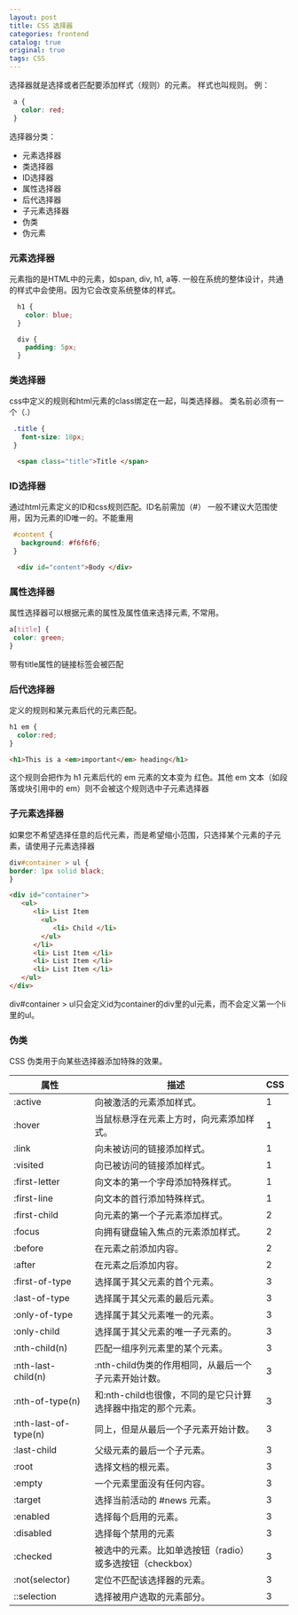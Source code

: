 ```yaml
---
layout: post
title: CSS 选择器
categories: frontend
catalog: true
original: true
tags: CSS
---
```


选择器就是选择或者匹配要添加样式（规则）的元素。
样式也叫规则。 例：

```css
 a {
   color: red;
 }
```

选择器分类：
* 元素选择器
* 类选择器
* ID选择器
* 属性选择器
* 后代选择器
* 子元素选择器
* 伪类
* 伪元素

### 元素选择器
元素指的是HTML中的元素，如span, div, h1, a等.
一般在系统的整体设计，共通的样式中会使用。因为它会改变系统整体的样式。

```css
  h1 {
    color: blue;
  }

  div {
    padding: 5px;
  }
```

### 类选择器
css中定义的规则和html元素的class绑定在一起，叫类选择器。
类名前必须有一个（.）

```css
 .title {
   font-size: 18px;
 }
```

```html 
  <span class="title">Title </span>
```

### ID选择器
通过html元素定义的ID和css规则匹配。ID名前需加（#）
一般不建议大范围使用，因为元素的ID唯一的。不能重用

```css
 #content {
   background: #f6f6f6;
 }
```

```html 
  <div id="content">Body </div>
```

### 属性选择器
属性选择器可以根据元素的属性及属性值来选择元素, 不常用。

```css
a[title] {
 color: green;
}
```
带有title属性的链接标签会被匹配


### 后代选择器
定义的规则和某元素后代的元素匹配。

```css
h1 em {
  color:red;
}
```

```html
<h1>This is a <em>important</em> heading</h1>
```

这个规则会把作为 h1 元素后代的 em 元素的文本变为 红色。其他 em 文本（如段落或块引用中的 em）则不会被这个规则选中子元素选择器

### 子元素选择器
如果您不希望选择任意的后代元素，而是希望缩小范围，只选择某个元素的子元素，请使用子元素选择器

```css
div#container > ul {
border: 1px solid black;
}
```

```html
<div id="container">
   <ul>
      <li> List Item
        <ul>
           <li> Child </li>
        </ul>
      </li>
      <li> List Item </li>
      <li> List Item </li>
      <li> List Item </li>
   </ul>
</div>
```
div#container > ul只会定义id为container的div里的ul元素，而不会定义第一个li里的ul。

### 伪类
CSS 伪类用于向某些选择器添加特殊的效果。

|属性|描述|CSS|
|--------|--------------|-----|
|:active|向被激活的元素添加样式。|1|
|:hover|当鼠标悬浮在元素上方时，向元素添加样式。|1|
|:link|向未被访问的链接添加样式。|1|
|:visited|向已被访问的链接添加样式。|1|
|:first-letter|向文本的第一个字母添加特殊样式。|1|
|:first-line|向文本的首行添加特殊样式。|1|
|:first-child|向元素的第一个子元素添加样式。|2|
|:focus|向拥有键盘输入焦点的元素添加样式。|2|
|:before|在元素之前添加内容。|2|
|:after|在元素之后添加内容。|2|
|:first-of-type|选择属于其父元素的首个元素。|3|
|:last-of-type|选择属于其父元素的最后元素。|3|
|:only-of-type|选择属于其父元素唯一的元素。|3|
|:only-child|选择属于其父元素的唯一子元素的。|3|
|:nth-child(n)|匹配一组序列元素里的某个元素。|3|
|:nth-last-child(n)|:nth-child伪类的作用相同，从最后一个子元素开始计数。|3|
|:nth-of-type(n)|和:nth-child也很像，不同的是它只计算选择器中指定的那个元素。|3|
|:nth-last-of-type(n)|同上，但是从最后一个子元素开始计数。	|3|
|:last-child|父级元素的最后一个子元素。|3|
|:root|选择文档的根元素。	|3|
|:empty|一个元素里面没有任何内容。|3|
|:target|选择当前活动的 #news 元素。	|3|
|:enabled|选择每个启用的元素。	|3|
|:disabled|选择每个禁用的元素	|3|
|:checked|被选中的元素。比如单选按钮（radio）或多选按钮（checkbox）	|3|
|:not(selector)|定位不匹配该选择器的元素。	|3|
|::selection|选择被用户选取的元素部分。	|3|


